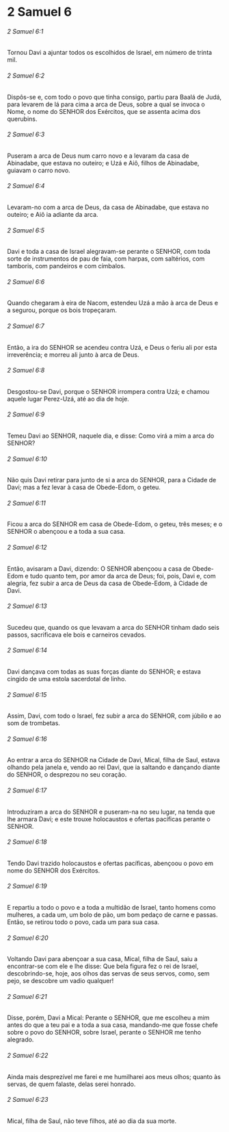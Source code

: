 # 2 Samuel 6

###### 2 Samuel 6:1

Tornou Davi a ajuntar todos os escolhidos de Israel, em número de trinta mil.

###### 2 Samuel 6:2

Dispôs-se e, com todo o povo que tinha consigo, partiu para Baalá de Judá, para levarem de lá para cima a arca de Deus, sobre a qual se invoca o Nome, o nome do SENHOR dos Exércitos, que se assenta acima dos querubins.

###### 2 Samuel 6:3

Puseram a arca de Deus num carro novo e a levaram da casa de Abinadabe, que estava no outeiro; e Uzá e Aiô, filhos de Abinadabe, guiavam o carro novo.

###### 2 Samuel 6:4

Levaram-no com a arca de Deus, da casa de Abinadabe, que estava no outeiro; e Aiô ia adiante da arca.

###### 2 Samuel 6:5

Davi e toda a casa de Israel alegravam-se perante o SENHOR, com toda sorte de instrumentos de pau de faia, com harpas, com saltérios, com tamboris, com pandeiros e com címbalos.

###### 2 Samuel 6:6

Quando chegaram à eira de Nacom, estendeu Uzá a mão à arca de Deus e a segurou, porque os bois tropeçaram.

###### 2 Samuel 6:7

Então, a ira do SENHOR se acendeu contra Uzá, e Deus o feriu ali por esta irreverência; e morreu ali junto à arca de Deus.

###### 2 Samuel 6:8

Desgostou-se Davi, porque o SENHOR irrompera contra Uzá; e chamou aquele lugar Perez-Uzá, até ao dia de hoje.

###### 2 Samuel 6:9

Temeu Davi ao SENHOR, naquele dia, e disse: Como virá a mim a arca do SENHOR?

###### 2 Samuel 6:10

Não quis Davi retirar para junto de si a arca do SENHOR, para a Cidade de Davi; mas a fez levar à casa de Obede-Edom, o geteu.

###### 2 Samuel 6:11

Ficou a arca do SENHOR em casa de Obede-Edom, o geteu, três meses; e o SENHOR o abençoou e a toda a sua casa.

###### 2 Samuel 6:12

Então, avisaram a Davi, dizendo: O SENHOR abençoou a casa de Obede-Edom e tudo quanto tem, por amor da arca de Deus; foi, pois, Davi e, com alegria, fez subir a arca de Deus da casa de Obede-Edom, à Cidade de Davi.

###### 2 Samuel 6:13

Sucedeu que, quando os que levavam a arca do SENHOR tinham dado seis passos, sacrificava ele bois e carneiros cevados.

###### 2 Samuel 6:14

Davi dançava com todas as suas forças diante do SENHOR; e estava cingido de uma estola sacerdotal de linho.

###### 2 Samuel 6:15

Assim, Davi, com todo o Israel, fez subir a arca do SENHOR, com júbilo e ao som de trombetas.

###### 2 Samuel 6:16

Ao entrar a arca do SENHOR na Cidade de Davi, Mical, filha de Saul, estava olhando pela janela e, vendo ao rei Davi, que ia saltando e dançando diante do SENHOR, o desprezou no seu coração.

###### 2 Samuel 6:17

Introduziram a arca do SENHOR e puseram-na no seu lugar, na tenda que lhe armara Davi; e este trouxe holocaustos e ofertas pacíficas perante o SENHOR.

###### 2 Samuel 6:18

Tendo Davi trazido holocaustos e ofertas pacíficas, abençoou o povo em nome do SENHOR dos Exércitos.

###### 2 Samuel 6:19

E repartiu a todo o povo e a toda a multidão de Israel, tanto homens como mulheres, a cada um, um bolo de pão, um bom pedaço de carne e passas. Então, se retirou todo o povo, cada um para sua casa.

###### 2 Samuel 6:20

Voltando Davi para abençoar a sua casa, Mical, filha de Saul, saiu a encontrar-se com ele e lhe disse: Que bela figura fez o rei de Israel, descobrindo-se, hoje, aos olhos das servas de seus servos, como, sem pejo, se descobre um vadio qualquer!

###### 2 Samuel 6:21

Disse, porém, Davi a Mical: Perante o SENHOR, que me escolheu a mim antes do que a teu pai e a toda a sua casa, mandando-me que fosse chefe sobre o povo do SENHOR, sobre Israel, perante o SENHOR me tenho alegrado.

###### 2 Samuel 6:22

Ainda mais desprezível me farei e me humilharei aos meus olhos; quanto às servas, de quem falaste, delas serei honrado.

###### 2 Samuel 6:23

Mical, filha de Saul, não teve filhos, até ao dia da sua morte.


